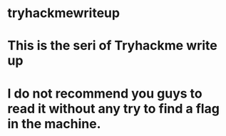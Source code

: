 # tryhackmewriteup
# This is the seri of Tryhackme write up
# I do not recommend you guys to read it without any try to find a flag in the machine.
